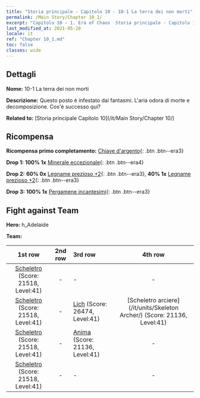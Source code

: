 ```yaml
---
title: "Storia principale - Capitolo 10 - 10-1 La terra dei non morti"
permalink: /Main Story/Chapter 10_1/
excerpt: "Capitolo 10 - 1. Era of Chaos  Storia principale - Capitolo 10_1. 10-1 La terra dei non morti"
last_modified_at: 2021-05-28
locale: it
ref: "Chapter 10_1.md"
toc: false
classes: wide
---
```


## Dettagli

 **Nome:** 10-1 La terra dei non morti

 **Descrizione:** Questo posto è infestato dai fantasmi. L'aria odora di morte e decomposizione. Cos'è successo qui?

 **Related to:** [Storia principale Capitolo 10](/it/Main Story/Chapter 10/)

## Ricompensa

 **Ricompensa primo completamento:** [Chiave d'argento](/ItemsIT/con_693/){: .btn .btn--era3}

 **Drop 1:** **100% 1x** [Minerale eccezionale](/ItemsIT/mat_33/){: .btn .btn--era4}

 **Drop 2:** **60% 0x** [Legname prezioso +2](/ItemsIT/mat_27/){: .btn .btn--era3}, **40% 1x** [Legname prezioso +2](/ItemsIT/mat_27/){: .btn .btn--era3}

 **Drop 3:** **100% 1x** [Pergamene incantesimi](/ItemsIT/con_694/){: .btn .btn--era3}


## Fight against Team
 **Hero:** h_Adelaide

 **Team:**


  | 1st row | 2nd row | 3rd row | 4th row |
  |:----:|:----:|:----|:----:|
  | [Scheletro](/it/units/Skeleton/) (Score: 21518, Level:41)  | - | - | - |
  | [Scheletro](/it/units/Skeleton/) (Score: 21518, Level:41)  | - | [Lich](/it/units/Lich/) (Score: 26474, Level:41)  | [Scheletro arciere](/it/units/Skeleton Archer/) (Score: 21136, Level:41)  |
  | [Scheletro](/it/units/Skeleton/) (Score: 21518, Level:41)  | - | [Anima](/it/units/Wight/) (Score: 21136, Level:41)  | - |
  | [Scheletro](/it/units/Skeleton/) (Score: 21518, Level:41)  | - | - | - |


